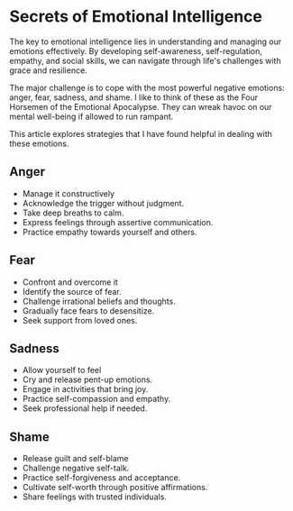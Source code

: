 # Secrets of Emotional Intelligence

The key to emotional intelligence lies in understanding and managing our emotions effectively. By developing
self-awareness, self-regulation, empathy, and social skills, we can navigate through life's challenges with grace and
resilience.

The major challenge is to cope with the most powerful negative emotions: anger, fear, sadness, and shame. I like to
think of these as the Four Horsemen of the Emotional Apocalypse. They can wreak havoc on our mental well-being if allowed
to run rampant. 

This article explores strategies that I have found helpful in dealing with these emotions. 

## Anger
- Manage it constructively
- Acknowledge the trigger without judgment.
- Take deep breaths to calm.
- Express feelings through assertive communication.
- Practice empathy towards yourself and others.

## Fear
- Confront and overcome it
- Identify the source of fear.
- Challenge irrational beliefs and thoughts.
- Gradually face fears to desensitize.
- Seek support from loved ones.

## Sadness
- Allow yourself to feel
- Cry and release pent-up emotions.
- Engage in activities that bring joy.
- Practice self-compassion and empathy.
- Seek professional help if needed.

## Shame
- Release guilt and self-blame
- Challenge negative self-talk.
- Practice self-forgiveness and acceptance.
- Cultivate self-worth through positive affirmations.
- Share feelings with trusted individuals.

